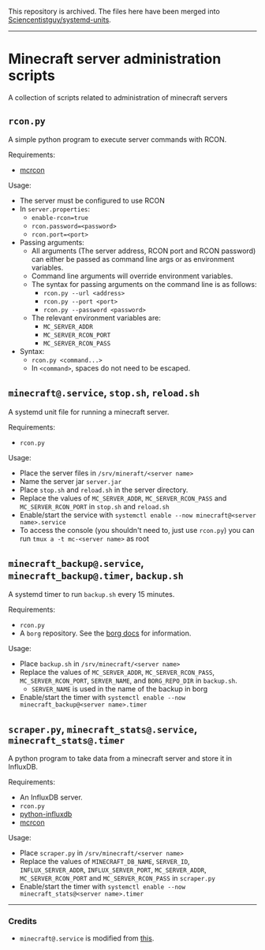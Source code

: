 This repository is archived. The files here have been merged into [Sciencentistguy/systemd-units](https://github.com/Sciencentistguy/systemd-units).

---

# Minecraft server administration scripts
A collection of scripts related to administration of minecraft servers
## `rcon.py`
A simple python program to execute server commands with RCON.

Requirements:
* [mcrcon](https://pypi.org/project/mcrcon/)

Usage:
* The server must be configured to use RCON
* In `server.properties`:
    * `enable-rcon=true`
    * `rcon.password=<password>`
    * `rcon.port=<port>`
* Passing arguments:
    * All arguments (The server address, RCON port and RCON password) can either be passed as command line args or as environment variables.
    * Command line arguments will override environment variables.
    * The syntax for passing arguments on the command line is as follows:
        * `rcon.py --url <address>`
        * `rcon.py --port <port>`
        * `rcon.py --password <password>`
    * The relevant environment variables are:
        * `MC_SERVER_ADDR`
        * `MC_SERVER_RCON_PORT`
        * `MC_SERVER_RCON_PASS`
* Syntax:
    * `rcon.py <command...>`
    * In `<command>`, spaces do not need to be escaped.

## `minecraft@.service`, `stop.sh`, `reload.sh`
A systemd unit file for running a minecraft server.

Requirements:
* `rcon.py`

Usage:
* Place the server files in `/srv/mineraft/<server name>`
* Name the server jar `server.jar`
* Place `stop.sh` and `reload.sh` in the server directory.
* Replace the values of `MC_SERVER_ADDR`, `MC_SERVER_RCON_PASS` and `MC_SERVER_RCON_PORT` in `stop.sh` and `reload.sh`
* Enable/start the service with `systemctl enable --now minecraft@<server name>.service`
* To access the console (you shouldn't need to, just use `rcon.py`) you can run `tmux a -t mc-<server name>` as root

## `minecraft_backup@.service`, `minecraft_backup@.timer`, `backup.sh`
A systemd timer to run `backup.sh` every 15 minutes.

Requirements:
* `rcon.py`
* A `borg` repository. See the [borg docs](https://borgbackup.readthedocs.io/en/stable/index.html) for information.

Usage:
* Place `backup.sh` in `/srv/minecraft/<server name>`
* Replace the values of `MC_SERVER_ADDR`, `MC_SERVER_RCON_PASS`, `MC_SERVER_RCON_PORT`, `SERVER_NAME`, and `BORG_REPO_DIR` in `backup.sh`.
    * `SERVER_NAME` is used in the name of the backup in borg
* Enable/start the timer with `systemctl enable --now minecraft_backup@<server name>.timer`

## `scraper.py`, `minecraft_stats@.service`, `minecraft_stats@.timer`
A python program to take data from a minecraft server and store it in InfluxDB.

Requirements:
* An InfluxDB server.
* `rcon.py`
* [python-influxdb](https://github.com/influxdata/influxdb-python)
* [mcrcon](https://pypi.org/project/mcrcon/)

Usage:
* Place `scraper.py` in `/srv/minecraft/<server name>`
* Replace the values of `MINECRAFT_DB_NAME`, `SERVER_ID`, `INFLUX_SERVER_ADDR`, `INFLUX_SERVER_PORT`, `MC_SERVER_ADDR`, `MC_SERVER_RCON_PORT` and `MC_SERVER_RCON_PASS` in `scraper.py`
* Enable/start the timer with `systemctl enable --now minecraft_stats@<server name>.timer`

---
### Credits
* `minecraft@.service` is modified from [this](https://github.com/agowa338/MinecraftSystemdUnit/).
